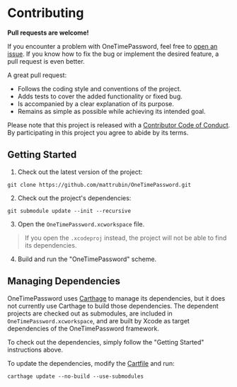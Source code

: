 # Contributing

**Pull requests are welcome!**

If you encounter a problem with OneTimePassword, feel free to [open an issue][issues]. If you know how to fix the bug or implement the desired feature, a pull request is even better.

A great pull request:
- Follows the coding style and conventions of the project.
- Adds tests to cover the added functionality or fixed bug.
- Is accompanied by a clear explanation of its purpose.
- Remains as simple as possible while achieving its intended goal.

Please note that this project is released with a [Contributor Code of Conduct][conduct]. By participating in this project you agree to abide by its terms.

[issues]: https://github.com/mattrubin/OneTimePassword/issues
[conduct]: CONDUCT.md


## Getting Started

1. Check out the latest version of the project:
  ```
  git clone https://github.com/mattrubin/OneTimePassword.git
  ```

2. Check out the project's dependencies:
  ```
  git submodule update --init --recursive
  ```

3. Open the `OneTimePassword.xcworkspace` file.
> If you open the `.xcodeproj` instead, the project will not be able to find its dependencies.

4. Build and run the "OneTimePassword" scheme.


## Managing Dependencies

OneTimePassword uses [Carthage][] to manage its dependencies, but it does not currently use Carthage to build those dependencies. The dependent projects are checked out as submodules, are included in `OneTimePassword.xcworkspace`, and are built by Xcode as target dependencies of the OneTimePassword framework.

To check out the dependencies, simply follow the "Getting Started" instructions above.

To update the dependencies, modify the [Cartfile][] and run:
```
carthage update --no-build --use-submodules
```

[Carthage]: https://github.com/Carthage/Carthage
[Cartfile]: https://github.com/mattrubin/OneTimePassword/blob/master/Cartfile
